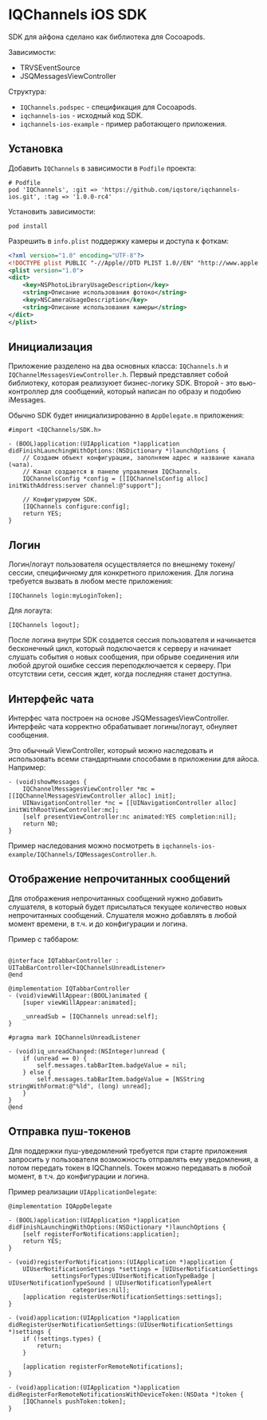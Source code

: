 IQChannels iOS SDK
==================
SDK для айфона сделано как библиотека для Cocoapods.

Зависимости:
* TRVSEventSource
* JSQMessagesViewController

Структура:
* `IQChannels.podspec` - спецификация для Cocoapods.
* `iqchannels-ios` - исходный код SDK.
* `iqchannels-ios-example` - пример работающего приложения.


Установка
---------
Добавить `IQChannels` в зависимости в `Podfile` проекта:
```
# Podfile
pod 'IQChannels', :git => 'https://github.com/iqstore/iqchannels-ios.git', :tag => '1.0.0-rc4'
```

Установить зависимости:
```
pod install
```

Разрешить в `info.plist` поддержку камеры и доступа к фоткам:
```xml
<?xml version="1.0" encoding="UTF-8"?>
<!DOCTYPE plist PUBLIC "-//Apple//DTD PLIST 1.0//EN" "http://www.apple.com/DTDs/PropertyList-1.0.dtd">
<plist version="1.0">
<dict>
    <key>NSPhotoLibraryUsageDescription</key>
    <string>Описание использования фотоко</string>
    <key>NSCameraUsageDescription</key>
    <string>Описание использования камеры</string>
</dict>
</plist>
```


Инициализация
-------------
Приложение разделено на два основных класса: `IQChannels.h` и `IQChannelMessagesViewController.h`.
Первый представляет собой библиотеку, которая реализуюет бизнес-логику SDK. Второй - это вью-контроллер
для сообщений, который написан по образу и подобию iMessages.

Обычно SDK будет инициализированно в `AppDelegate.m` приложения:

```objc
#import <IQChannels/SDK.h>

- (BOOL)application:(UIApplication *)application didFinishLaunchingWithOptions:(NSDictionary *)launchOptions {
    // Создаем объект конфигурации, заполняем адрес и название канала (чата).
    // Канал создается в панеле управления IQChannels.
    IQChannelsConfig *config = [[IQChannelsConfig alloc] initWithAddress:server channel:@"support"];
    
    // Конфигурируем SDK.
    [IQChannels configure:config];
    return YES;
}
```


Логин
-----
Логин/логаут пользователя осуществляется по внешнему токену/сессии, специфичному для конкретного приложения.
Для логина требуется вызвать в любом месте приложения:

```objc
[IQChannels login:myLoginToken];
```

Для логаута:
```objc
[IQChannels logout];
```

После логина внутри SDK создается сессия пользователя и начинается бесконечный цикл, который подключается
к серверу и начинает слушать события о новых сообщения, при обрыве соединения или любой другой ошибке
сессия переподключается к серверу. При отсутствии сети, сессия ждет, когда последняя станет доступна.


Интерфейс чата
--------------
Интерфес чата построен на основе JSQMessagesViewController. Интерфейс чата корректно обрабатывает логины/логаут,
обнуляет сообщения.

Это обычный ViewController, который можно наследовать и использовать всеми стандартными способами
в приложении для айоса. Например:

```objc
- (void)showMessages {
    IQChannelMessagesViewController *mc = [[IQChannelMessagesViewController alloc] init];
    UINavigationController *nc = [[UINavigationController alloc] initWithRootViewController:mc];
    [self presentViewController:nc animated:YES completion:nil];
    return NO;
}
```

Пример наследования можно посмотреть в `iqchannels-ios-example/IQChannels/IQMessagesController.h`.


Отображение непрочитанных сообщений
-----------------------------------
Для отображения непрочитанных сообщений нужно добавить слушателя, в который будет присылаться текущее количество
новых непрочитанных сообщений. Слушателя можно добавлять в любой момент времени, в т.ч. и до конфигурации
и логина.

Пример с таббаром:
```objc

@interface IQTabbarController : UITabBarController<IQChannelsUnreadListener>
@end

@implementation IQTabbarController
- (void)viewWillAppear:(BOOL)animated {
    [super viewWillAppear:animated];

    _unreadSub = [IQChannels unread:self];
}

#pragma mark IQChannelsUnreadListener

- (void)iq_unreadChanged:(NSInteger)unread {
    if (unread == 0) {
        self.messages.tabBarItem.badgeValue = nil;
    } else {
        self.messages.tabBarItem.badgeValue = [NSString stringWithFormat:@"%ld", (long) unread];
    }
}
@end
```


Отправка пуш-токенов
--------------------
Для поддержки пуш-уведомлений требуется при старте приложения запросить у пользователя возможность
отправлять ему уведомления, а потом передать токен в IQChannels. Токен можно передавать в любой момент, 
в т.ч. до конфигурации и логина.

Пример реализации `UIApplicationDelegate`:
```objc
@implementation IQAppDelegate

- (BOOL)application:(UIApplication *)application didFinishLaunchingWithOptions:(NSDictionary *)launchOptions {
    [self registerForNotifications:application];
    return YES;
}

- (void)registerForNotifications:(UIApplication *)application {
    UIUserNotificationSettings *settings = [UIUserNotificationSettings
            settingsForTypes:UIUserNotificationTypeBadge | UIUserNotificationTypeSound | UIUserNotificationTypeAlert
                  categories:nil];
    [application registerUserNotificationSettings:settings];
}

- (void)application:(UIApplication *)application didRegisterUserNotificationSettings:(UIUserNotificationSettings *)settings {
    if (!settings.types) {
        return;
    }

    [application registerForRemoteNotifications];
}

- (void)application:(UIApplication *)application didRegisterForRemoteNotificationsWithDeviceToken:(NSData *)token {
    [IQChannels pushToken:token];
}
```
